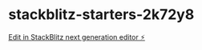 # stackblitz-starters-2k72y8

[Edit in StackBlitz next generation editor ⚡️](https://stackblitz.com/~/github.com/dalilamoruso/stackblitz-starters-2k72y8)